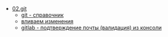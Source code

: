 * [02.git](/02.git) 
    * [git - справочник](/02.git/10001.git.md) 
    * [вливаем изменения](/02.git/10001.git.md) 
    * [gitlab - подтверждение почты (валидация) из консоли](/02.git/10099.gitlab.md) 
